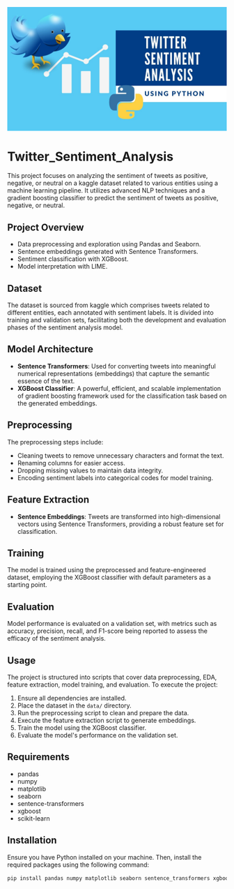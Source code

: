![Twitter_Sentiment](/Twitter_Sentiment.JPG "")

# Twitter_Sentiment_Analysis

This project focuses on analyzing the sentiment of tweets as positive, negative, or neutral on a kaggle dataset related to various entities using a machine learning pipeline. It utilizes advanced NLP techniques and a gradient boosting classifier to predict the sentiment of tweets as positive, negative, or neutral.

## Project Overview

- Data preprocessing and exploration using Pandas and Seaborn.
- Sentence embeddings generated with Sentence Transformers.
- Sentiment classification with XGBoost.
- Model interpretation with LIME.

## Dataset
The dataset is sourced from kaggle which comprises tweets related to different entities, each annotated with sentiment labels. It is divided into training and validation sets, facilitating both the development and evaluation phases of the sentiment analysis model.

## Model Architecture
- **Sentence Transformers**: Used for converting tweets into meaningful numerical representations (embeddings) that capture the semantic essence of the text.
- **XGBoost Classifier**: A powerful, efficient, and scalable implementation of gradient boosting framework used for the classification task based on the generated embeddings.

## Preprocessing
The preprocessing steps include:
- Cleaning tweets to remove unnecessary characters and format the text.
- Renaming columns for easier access.
- Dropping missing values to maintain data integrity.
- Encoding sentiment labels into categorical codes for model training.

## Feature Extraction
- **Sentence Embeddings**: Tweets are transformed into high-dimensional vectors using Sentence Transformers, providing a robust feature set for classification.

## Training
The model is trained using the preprocessed and feature-engineered dataset, employing the XGBoost classifier with default parameters as a starting point.

## Evaluation
Model performance is evaluated on a validation set, with metrics such as accuracy, precision, recall, and F1-score being reported to assess the efficacy of the sentiment analysis.

## Usage
The project is structured into scripts that cover data preprocessing, EDA, feature extraction, model training, and evaluation. To execute the project:

1. Ensure all dependencies are installed.
2. Place the dataset in the `data/` directory.
3. Run the preprocessing script to clean and prepare the data.
4. Execute the feature extraction script to generate embeddings.
5. Train the model using the XGBoost classifier.
6. Evaluate the model's performance on the validation set.

## Requirements
- pandas
- numpy
- matplotlib
- seaborn
- sentence-transformers
- xgboost
- scikit-learn

## Installation

Ensure you have Python installed on your machine. Then, install the required packages using the following command:

```bash
pip install pandas numpy matplotlib seaborn sentence_transformers xgboost scikit-learn lime


